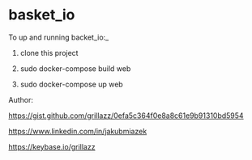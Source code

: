 # basket_io

To up and running backet_io:_

1. clone this project

2. sudo docker-compose build web

3. sudo docker-compose up web




Author:

https://gist.github.com/grillazz/0efa5c364f0e8a8c61e9b91310bd5954

https://www.linkedin.com/in/jakubmiazek

https://keybase.io/grillazz
